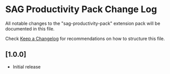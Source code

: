 # SAG Productivity Pack Change Log

All notable changes to the "sag-productivity-pack" extension pack will be documented in this file.

Check [Keep a Changelog](http://keepachangelog.com/) for recommendations on how to structure this file.

## [1.0.0]

- Initial release
